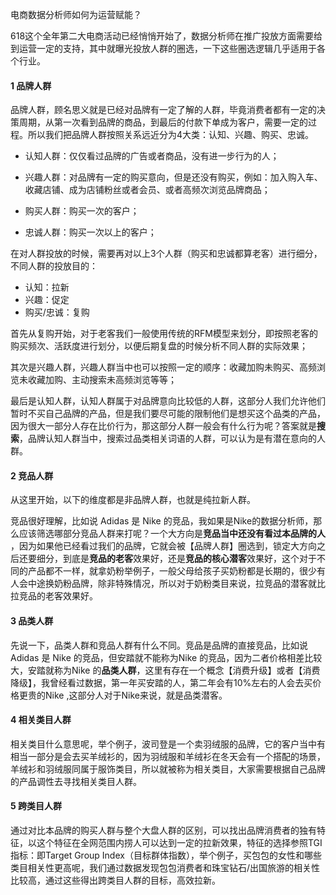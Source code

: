 电商数据分析师如何为运营赋能？



618这个全年第二大电商活动已经悄悄开始了，数据分析师在推广投放方面需要给到运营一定的支持，其中就曝光投放人群的圈选，一下这些圈选逻辑几乎适用于各个行业。

#### 1 品牌人群

品牌人群，顾名思义就是已经对品牌有一定了解的人群，毕竟消费者都有一定的决策周期，从第一次看到品牌的商品，到最后的付款下单成为客户，需要一定的过程。所以我们把品牌人群按照关系远近分为4大类：认知、兴趣、购买、忠诚。

- 认知人群：仅仅看过品牌的广告或者商品，没有进一步行为的人；

- 兴趣人群：对品牌有一定的购买意向，但是还没有购买，例如：加入购入车、收藏店铺、成为店铺粉丝或者会员、或者高频次浏览品牌商品；

- 购买人群：购买一次的客户；

- 忠诚人群：购买一次以上的客户；

在对人群投放的时候，需要再对以上3个人群（购买和忠诚都算老客）进行细分，不同人群的投放目的：

- 认知：拉新
- 兴趣：促定
- 购买/忠诚：复购

首先从复购开始，对于老客我们一般使用传统的RFM模型来划分，即按照老客的购买频次、活跃度进行划分，以便后期复盘的时候分析不同人群的实际效果；

其次是兴趣人群，兴趣人群当中也可以按照一定的顺序：收藏加购未购买、高频浏览未收藏加购、主动搜索未高频浏览等等；

最后是认知人群，认知人群属于对品牌意向比较低的人群，这部分人我们允许他们暂时不买自己品牌的产品，但是我们要尽可能的限制他们是想买这个品类的产品，因为很大一部分人存在比价行为，那这部分人群一般会有什么行为呢？答案就是**搜索**，品牌认知人群当中，搜索过品类相关词语的人群，可以认为是有潜在意向的人群。

#### 2 竞品人群

从这里开始，以下的维度都是非品牌人群，也就是纯拉新人群。

竞品很好理解，比如说 Adidas 是 Nike 的竞品，我如果是Nike的数据分析师，那么应该筛选哪部分竞品人群来打呢？一个大方向是**竞品当中还没有看过本品牌的人** ，因为如果他已经看过我们的品牌，它就会被【品牌人群】圈选到，锁定大方向之后还要细分，到底是**竞品的老客**效果好，还是**竞品的核心潜客**效果好，这个对于不同的产品都不一样，就拿奶粉举例子，一般父母给孩子买奶粉都是长期的，很少有人会中途换奶粉品牌，除非特殊情况，所以对于奶粉类目来说，拉竞品的潜客就比拉竞品的老客效果好。



#### 3 品类人群

先说一下，品类人群和竞品人群有什么不同。竞品是品牌的直接竞品，比如说 Adidas 是 Nike 的竞品，但安踏就不能称为Nike 的竞品，因为二者价格相差比较大，安踏就称为Nike 的**品类人群**，这里有存在一个概念【消费升级】或者【消费降级】，我曾经看过数据，第一年买安踏的人，第二年会有10%左右的人会去买价格更贵的Nike ,这部分人对于Nike来说，就是品类潜客。



#### 4 相关类目人群

相关类目什么意思呢，举个例子，波司登是一个卖羽绒服的品牌，它的客户当中有相当一部分是会去买羊绒衫的，因为羽绒服和羊绒衫在冬天会有一个搭配的场景，羊绒衫和羽绒服同属于服饰类目，所以就被称为相关类目，大家需要根据自己品牌的产品调性去寻找相关类目人群。

#### 5 跨类目人群

通过对比本品牌的购买人群与整个大盘人群的区别，可以找出品牌消费者的独有特征，以这个特征在全网范围内捞人可以达到一定的拉新效果，特征的选择参照TGI指标：即Target Group Index（目标群体指数），举个例子，买包包的女性和哪些类目相关性更高呢，我们通过数据发现包包消费者和珠宝钻石/出国旅游的相关性比较高，通过这些得出跨类目人群的目标，高效拉新。

